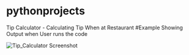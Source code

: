 # pythonprojects
Tip Calculator - Calculating Tip When at Restaurant
#Example Showing Output when User runs the code




![Tip_Calculator Screenshot](https://user-images.githubusercontent.com/98291128/150799348-c06dd6ed-5ce6-483c-8574-5b1bbf942d35.PNG)

